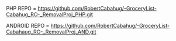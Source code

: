 PHP REPO = https://github.com/RobertCabahug/-GroceryList-Cabahug_RO-_RemovalProj_PHP.git

ANDROID REPO = https://github.com/RobertCabahug/-GroceryList-Cabahaug_RO-_RemovalProj_AND.git
